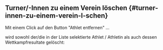 ## Turner/-Innen zu einem Verein löschen {#turner-innen-zu-einem-verein-l-schen}

Mit einem Click auf den Button &quot;Athlet entfernen&quot; ...

wird sowohl der/die in der Liste selektierte Athlet / Athletin als auch dessen Wettkampfresultate gelöscht: